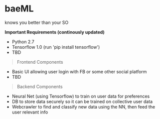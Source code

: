 # baeML
knows you better than your SO

**Important Requirements (continously updated)**
+ Python 2.7
+ Tensorflow 1.0 (run 'pip install tensorflow')
+ TBD

> Frontend Components
+ Basic UI allowing user login with FB or some other social platform
+ TBD

> Backend Components
+ Neural Net (using Tensorflow) to train on user data for preferences
+ DB to store data securely so it can be trained on collective user data 
+ Webcrawler to find and classify new data using the NN, then feed the user relevant info
